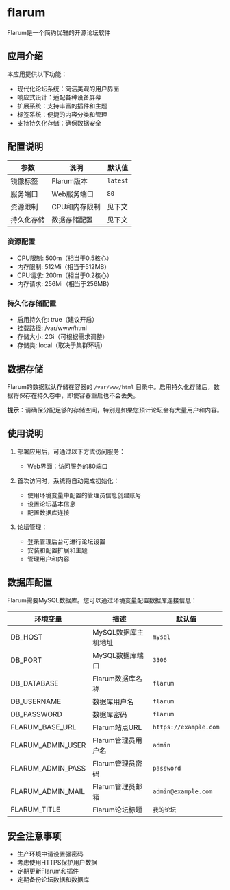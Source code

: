 # flarum

Flarum是一个简约优雅的开源论坛软件

## 应用介绍

本应用提供以下功能：
- 现代化论坛系统：简洁美观的用户界面
- 响应式设计：适配各种设备屏幕
- 扩展系统：支持丰富的插件和主题
- 标签系统：便捷的内容分类和管理
- 支持持久化存储：确保数据安全

## 配置说明

| 参数 | 说明 | 默认值 |
|------|------|--------|
| 镜像标签 | Flarum版本 | `latest` |
| 服务端口 | Web服务端口 | `80` |
| 资源限制 | CPU和内存限制 | 见下文 |
| 持久化存储 | 数据存储配置 | 见下文 |

### 资源配置
- CPU限制: 500m（相当于0.5核心）
- 内存限制: 512Mi（相当于512MB）
- CPU请求: 200m（相当于0.2核心）
- 内存请求: 256Mi（相当于256MB）

### 持久化存储配置
- 启用持久化: true（建议开启）
- 挂载路径: /var/www/html
- 存储大小: 2Gi（可根据需求调整）
- 存储类: local（取决于集群环境）

## 数据存储

Flarum的数据默认存储在容器的 `/var/www/html` 目录中。启用持久化存储后，数据将保存在持久卷中，即使容器重启也不会丢失。

**提示**：请确保分配足够的存储空间，特别是如果您预计论坛会有大量用户和内容。

## 使用说明

1. 部署应用后，可通过以下方式访问服务：
   - Web界面：访问服务的80端口

2. 首次访问时，系统将自动完成初始化：
   - 使用环境变量中配置的管理员信息创建账号
   - 设置论坛基本信息
   - 配置数据库连接

3. 论坛管理：
   - 登录管理后台可进行论坛设置
   - 安装和配置扩展和主题
   - 管理用户和内容

## 数据库配置

Flarum需要MySQL数据库。您可以通过环境变量配置数据库连接信息：

| 环境变量 | 描述 | 默认值 |
|---------|------|--------|
| DB_HOST | MySQL数据库主机地址 | `mysql` |
| DB_PORT | MySQL数据库端口 | `3306` |
| DB_DATABASE | Flarum数据库名称 | `flarum` |
| DB_USERNAME | 数据库用户名 | `flarum` |
| DB_PASSWORD | 数据库密码 | `flarum` |
| FLARUM_BASE_URL | Flarum站点URL | `https://example.com` |
| FLARUM_ADMIN_USER | Flarum管理员用户名 | `admin` |
| FLARUM_ADMIN_PASS | Flarum管理员密码 | `password` |
| FLARUM_ADMIN_MAIL | Flarum管理员邮箱 | `admin@example.com` |
| FLARUM_TITLE | Flarum论坛标题 | `我的论坛` |

## 安全注意事项

- 生产环境中请设置强密码
- 考虑使用HTTPS保护用户数据
- 定期更新Flarum和插件
- 定期备份论坛数据和数据库